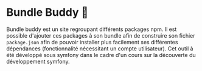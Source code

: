 # Bundle Buddy 🤖

Bundle buddy est un site regroupant différents packages npm. Il est possible d'ajouter ces packages à son bundle afin de construire son fichier `package.json` afin de pouvoir installer plus facilement ses différentes dépendances (fonctionnalité nécessitant un compte utilisateur). Cet outil à été développé sous symfony dans le cadre d'un cours sur la découverte du développement symfony.
